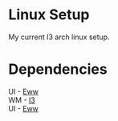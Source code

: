 # Linux Setup 
My current I3 arch linux setup.
# Dependencies
UI - [Eww](https://github.com/elkowar/eww) <br />
WM - [I3](https://wiki.archlinux.org/title/I3) <br />
UI - [Eww](https://github.com/elkowar/eww) <br />
